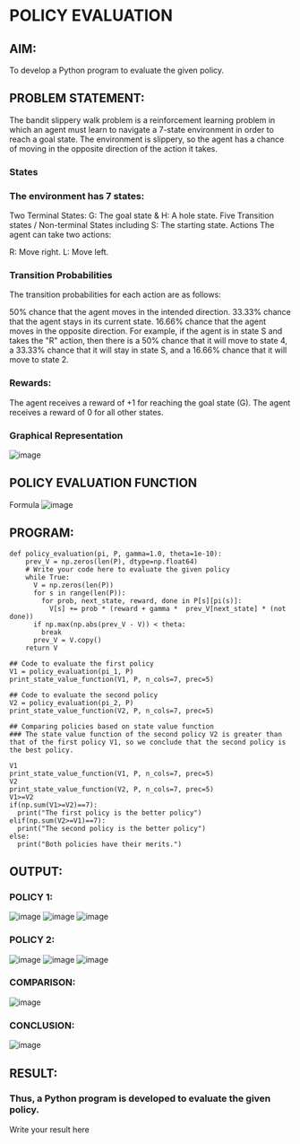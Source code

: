 # POLICY EVALUATION

## AIM:
To develop a Python program to evaluate the given policy.
## PROBLEM STATEMENT:
The bandit slippery walk problem is a reinforcement learning problem in which an agent must learn to navigate a 7-state environment in order to reach a goal state. The environment is slippery, so the agent has a chance of moving in the opposite direction of the action it takes.

### States
### The environment has 7 states:
Two Terminal States: G: The goal state & H: A hole state.
Five Transition states / Non-terminal States including S: The starting state.
Actions
The agent can take two actions:

R: Move right.
L: Move left.
### Transition Probabilities
The transition probabilities for each action are as follows:

50% chance that the agent moves in the intended direction.
33.33% chance that the agent stays in its current state.
16.66% chance that the agent moves in the opposite direction.
For example, if the agent is in state S and takes the "R" action, then there is a 50% chance that it will move to state 4, a 33.33% chance that it will stay in state S, and a 16.66% chance that it will move to state 2.

### Rewards:
The agent receives a reward of +1 for reaching the goal state (G). The agent receives a reward of 0 for all other states.

### Graphical Representation
![image](https://github.com/gpavithra673/rl-policy-evaluation/assets/93427264/d77c8d45-e3d2-46cb-b17b-37dbaf294636)

## POLICY EVALUATION FUNCTION
Formula
![image](https://github.com/gpavithra673/rl-policy-evaluation/assets/93427264/ac0a94b9-3cf8-42c0-a8ea-33a01d6192af)
## PROGRAM:
```
def policy_evaluation(pi, P, gamma=1.0, theta=1e-10):
    prev_V = np.zeros(len(P), dtype=np.float64)
    # Write your code here to evaluate the given policy
    while True:
      V = np.zeros(len(P))
      for s in range(len(P)):
        for prob, next_state, reward, done in P[s][pi(s)]:
          V[s] += prob * (reward + gamma *  prev_V[next_state] * (not done))
      if np.max(np.abs(prev_V - V)) < theta:
        break
      prev_V = V.copy()
    return V

## Code to evaluate the first policy
V1 = policy_evaluation(pi_1, P)
print_state_value_function(V1, P, n_cols=7, prec=5)

## Code to evaluate the second policy
V2 = policy_evaluation(pi_2, P)
print_state_value_function(V2, P, n_cols=7, prec=5)

## Comparing policies based on state value function
### The state value function of the second policy V2 is greater than that of the first policy V1, so we conclude that the second policy is the best policy.

V1
print_state_value_function(V1, P, n_cols=7, prec=5)
V2
print_state_value_function(V2, P, n_cols=7, prec=5)
V1>=V2
if(np.sum(V1>=V2)==7):
  print("The first policy is the better policy")
elif(np.sum(V2>=V1)==7):
  print("The second policy is the better policy")
else:
  print("Both policies have their merits.")
```
## OUTPUT:
### POLICY 1:
![image](https://github.com/gpavithra673/rl-policy-evaluation/assets/93427264/388c1557-8e6d-49a1-8a6e-1743ad60b225)
![image](https://github.com/gpavithra673/rl-policy-evaluation/assets/93427264/2227af81-dfaf-4554-9a41-8422d83c2de1)
![image](https://github.com/gpavithra673/rl-policy-evaluation/assets/93427264/f1a0dc14-1627-453a-a1d8-1ce0c74727b0)

### POLICY 2:
![image](https://github.com/gpavithra673/rl-policy-evaluation/assets/93427264/1f01dc55-0361-4686-9c26-9132d3285f0d)
![image](https://github.com/gpavithra673/rl-policy-evaluation/assets/93427264/162e1abb-6d7d-4ca4-a5bc-4e5657f1aa79)
![image](https://github.com/gpavithra673/rl-policy-evaluation/assets/93427264/e039060b-0e8a-4858-a0c6-49ac545819c2)

### COMPARISON:
![image](https://github.com/gpavithra673/rl-policy-evaluation/assets/93427264/8dd67c2c-7fab-4c9a-b81e-cecf18f7c6c9)

### CONCLUSION:
![image](https://github.com/gpavithra673/rl-policy-evaluation/assets/93427264/85b29801-71e6-4bf3-8c39-a55b33a1fd34)

## RESULT:
### Thus, a Python program is developed to evaluate the given policy.

Write your result here
